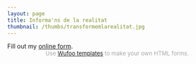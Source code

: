 ```yaml
---
layout: page
title: Informa'ns de la realitat
thumbnail: /thumbs/transformemlarealitat.jpg
---
```


<div id="wufoo-q1o2xzol08eyl2y">
Fill out my <a href="https://comunistescat.wufoo.com/forms/q1o2xzol08eyl2y">online form</a>.
</div>
<div id="wuf-adv" style="font-family:inherit;font-size: small;color:#a7a7a7;text-align:center;display:block;">Use <a href="http://wufoo.com.mx/gallery/templates/">Wufoo templates</a> to make your own HTML forms.</div>
<script type="text/javascript">var q1o2xzol08eyl2y;(function(d, t) {
var s = d.createElement(t), options = {
'userName':'comunistescat',
'formHash':'q1o2xzol08eyl2y',
'autoResize':true,
'height':'924',
'async':true,
'host':'wufoo.com',
'header':'show',
'ssl':true};
s.src = ('https:' == d.location.protocol ? 'https://' : 'http://') + 'www.wufoo.com/scripts/embed/form.js';
s.onload = s.onreadystatechange = function() {
var rs = this.readyState; if (rs) if (rs != 'complete') if (rs != 'loaded') return;
try { q1o2xzol08eyl2y = new WufooForm();q1o2xzol08eyl2y.initialize(options);q1o2xzol08eyl2y.display(); } catch (e) {}};
var scr = d.getElementsByTagName(t)[0], par = scr.parentNode; par.insertBefore(s, scr);
})(document, 'script');</script>
